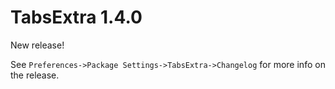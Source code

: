 # TabsExtra 1.4.0

New release!

See `Preferences->Package Settings->TabsExtra->Changelog` for more info on 
the release.
